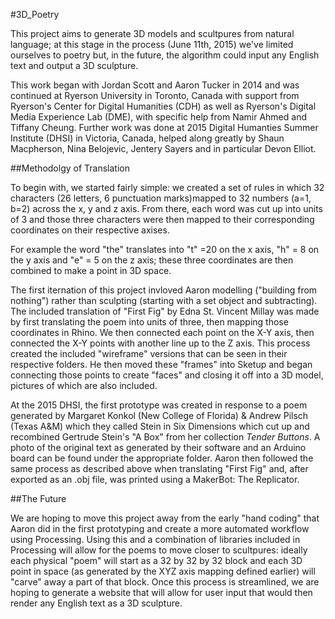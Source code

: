 #3D_Poetry

This project aims to generate 3D models and scultpures from natural language; at this stage in the process (June 11th, 2015) we've limited ourselves to poetry but, in the future, the algorithm could input any English text and output a 3D sculpture.  

This work began with Jordan Scott and Aaron Tucker in 2014 and was continued at Ryerson University in Toronto, Canada with support from Ryerson's Center for Digital Humanities (CDH) as well as Ryerson's Digital Media Experience Lab (DME), with specific help from Namir Ahmed and Tiffany Cheung. Further work was done at 2015 Digital Humanties Summer Institute (DHSI) in Victoria, Canada, helped along greatly by Shaun Macpherson, Nina Belojevic, Jentery Sayers and in particular Devon Elliot. 

##Methodolgy of Translation

To begin with, we started fairly simple: we created a set of rules in which 32 characters (26 letters, 6 punctuation marks)mapped to 32 numbers (a=1, b=2) across the x, y and z axis. From there, each word was cut up into units of 3 and those three characters were then mapped to their corresponding coordinates on their respective axises.

For example the word "the" translates into "t" =20 on the x axis, "h" = 8 on the y axis and "e" = 5 on the z axis; these three coordinates are then combined to make a point in 3D space. 

The first iternation of this project invloved Aaron modelling ("building from nothing") rather than sculpting (starting with a set object and subtracting). The included translation of "First Fig" by Edna St. Vincent Millay was made by first translating the poem into units of three, then mapping those coordinates in Rhino. We then connected each point on the X-Y axis, then connected the X-Y points with another line up to the Z axis. This process created the included "wireframe" versions that can be seen in their respective folders. He then moved these "frames" into Sketup and began connecting those points to create "faces" and closing it off into a 3D model, pictures of which are also included. 

At the 2015 DHSI, the first prototype was created in response to a poem generated by Margaret Konkol (New College of Florida) & Andrew Pilsch (Texas A&M) which they called Stein in Six Dimensions which cut up and recombined Gertrude Stein's "A Box" from her collection *Tender Buttons*. A photo of the original text as generated by their software and an Arduino board can be found under the appropriate folder. Aaron then followed the same process as described above when translating "First Fig" and, after exported as an .obj file, was printed using a MakerBot: The Replicator.

##The Future

We are hoping to move this project away from the early "hand coding" that Aaron did in the first prototyping and create a more automated workflow using Processing. Using this and a combination of libraries included in Processing will allow for the poems to move closer to scultpures: ideally each physical "poem" will start as a 32 by 32 by 32 block and each 3D point in space (as generated by the XYZ axis mapping defined earlier) will "carve" away a part of that block. Once this process is streamlined, we are hoping to generate a website that will allow for user input that would then render any English text as a 3D sculpture. 

